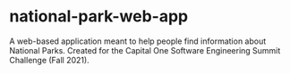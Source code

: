 # national-park-web-app
A web-based application meant to help people find information about National Parks. Created for the Capital One Software Engineering Summit Challenge (Fall 2021). 
